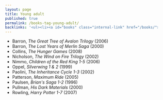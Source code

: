 ```yaml
---
layout: page
title: Young adult
published: true
permalink: /books-tag-young-adult/
backlinks: '<ul><li><a id="books" class="internal-link" href="/books/">Books</a></li></ul>'
---
```


* Barron, _The Great Tree of Avalon Trilogy_ (2006) 
* Barron, _The Lost Years of Merlin Saga_ (2000) 
* Collins, _The Hunger Games_ (2008) 
* Nicholson, _The Wind on Fire Trilogy_ (2002) 
* Nimmo, _Children of the Red King 1-5_ (2006) 
* Oppel, _Silverwing 1 & 2_ (1999) 
* Paolini, _The Inheritance Cycle 1-3_ (2002) 
* Patterson, _Maximum Ride_ (2005) 
* Paulsen, _Brian's Saga 1-2_ (1996) 
* Pullman, _His Dark Materials_ (2000) 
* Rowling, _Harry Potter 1-7_ (2007) 

